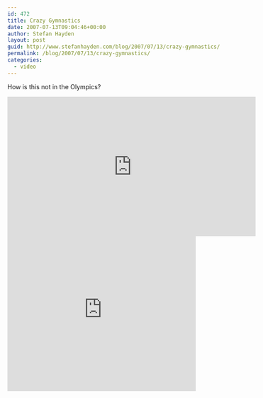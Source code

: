 ```yaml
---
id: 472
title: Crazy Gymnastics
date: 2007-07-13T09:04:46+00:00
author: Stefan Hayden
layout: post
guid: http://www.stefanhayden.com/blog/2007/07/13/crazy-gymnastics/
permalink: /blog/2007/07/13/crazy-gymnastics/
categories:
  - video
---
```

<p>How is this not in the Olympics?</p>
<p><iframe width="560" height="315" src="http://www.youtube.com/v/5jkjSF2VwP4" title="YouTube video player" frameborder="0" allow="accelerometer; autoplay; clipboard-write; encrypted-media; gyroscope; picture-in-picture" allowfullscreen></iframe>
<param name="wmode" value="transparent"></param><embed src="http://www.youtube.com/v/5jkjSF2VwP4" type="application/x-shockwave-flash" wmode="transparent" width="425" height="350"></embed></object></p>
